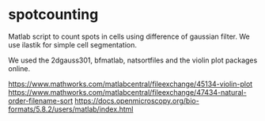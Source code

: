 # spotcounting
Matlab script to count spots in cells using difference of gaussian filter. We use ilastik for simple cell segmentation.

We used the 2dgauss301, bfmatlab, natsortfiles and the violin plot packages online.

https://www.mathworks.com/matlabcentral/fileexchange/45134-violin-plot
https://www.mathworks.com/matlabcentral/fileexchange/47434-natural-order-filename-sort
https://docs.openmicroscopy.org/bio-formats/5.8.2/users/matlab/index.html
